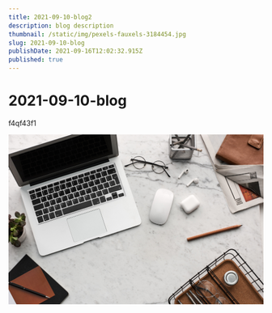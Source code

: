 ```yaml
---
title: 2021-09-10-blog2
description: blog description
thumbnail: /static/img/pexels-fauxels-3184454.jpg
slug: 2021-09-10-blog
publishDate: 2021-09-16T12:02:32.915Z
published: true
---
```

# 2021-09-10-blog

f4qf43f1

![](/static/img/pexels-fauxels-3184454.jpg)